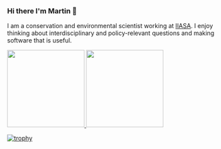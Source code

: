 ### Hi there I'm Martin 👋
I am a conservation and environmental scientist working at [IIASA](https://iiasa.ac.at/staff/martin-jung). I enjoy thinking about interdisciplinary and policy-relevant questions and making software that is useful.

<div>
  <a href="https://github.com/Martin-Jung/">
  <img height="180em" src="https://github-readme-stats.vercel.app/api?username=Martin-Jung&show_icons=true&theme=light&include_all_commits=true&count_private=true"/>
  <img height="180em" src="https://github-readme-stats.vercel.app/api/top-langs/?username=Martin-Jung&layout=compact&langs_count=16&theme=light"/>
<div>

[![trophy](https://github-profile-trophy.vercel.app/?username=Martin-Jung)](https://github.com/ryo-ma/github-profile-trophy)
  
<!--
**Martin-Jung/Martin-Jung** is a ✨ _special_ ✨ repository because its `README.md` (this file) appears on your GitHub profile.

Here are some ideas to get you started:

- 🔭 I’m currently working on ...
- 🌱 I’m currently learning ...
- 👯 I’m looking to collaborate on ...
- 🤔 I’m looking for help with ...
- 💬 Ask me about ...
- 📫 How to reach me: ...
- 😄 Pronouns: ...
- ⚡ Fun fact: ...
-->
